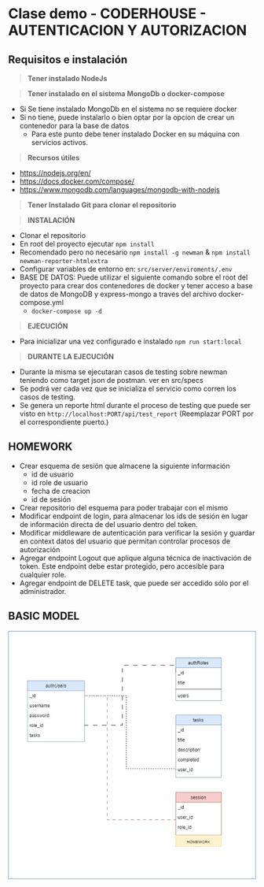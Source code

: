 # Clase demo - CODERHOUSE - AUTENTICACION Y AUTORIZACION

## Requisitos e instalación

> **Tener instalado NodeJs**

> **Tener instalado en el sistema MongoDb o docker-compose**
- Si Se tiene instalado MongoDb en el sistema no se requiere docker
- Si no tiene, puede instalarlo o bien optar por la opcion de crear un contenedor para la base de datos
    - Para este punto debe tener instalado Docker en su máquina con servicios activos.

> **Recursos útiles**

- https://nodejs.org/en/
- https://docs.docker.com/compose/
- https://www.mongodb.com/languages/mongodb-with-nodejs

> **Tener Instalado Git para clonar el repositorio**

> **INSTALACIÓN**

- Clonar el repositorio
- En root del proyecto ejecutar ``npm install``
- Recomendado pero no necesario ``npm install -g newman`` & ``npm install newman-reporter-htmlextra``
- Configurar variables de entorno en: ``src/server/enviroments/.env``
- BASE DE DATOS: Puede utilizar el siguiente comando sobre el root del proyecto para crear dos contenedores de docker y tener acceso a base de datos de MongoDB y express-mongo  a traves del archivo docker-compose.yml
    - ``docker-compose up -d``

> **EJECUCIÓN**
- Para inicializar una vez configurado e instalado ``npm run start:local``

> **DURANTE LA EJECUCIÓN**
- Durante la misma se ejecutaran casos de testing sobre newman teniendo como target json de postman. ver en src/specs
- Se podrá ver cada vez que se inicializa el servicio como corren los casos de testing.
- Se genera un reporte html durante el proceso de testing que puede ser visto en ``http://localhost:PORT/api/test_report`` (Reemplazar PORT por el correspondiente puerto.)

## HOMEWORK

- Crear esquema de sesión que almacene la siguiente información
    - id de usuario
    - id role de usuario
    - fecha de creacion
    - id de sesión
- Crear repositorio del esquema para poder trabajar con el mismo
- Modificar endpoint de login, para almacenar los ids de sesión en lugar de información directa de del usuario dentro del token.
- Modificar middleware de autenticación para verificar la sesión y guardar en context datos del usuario que permitan controlar procesos de autorización
- Agregar endpoint Logout que aplique alguna técnica de inactivación de token. Este endpoint debe estar protegido, pero accesible para cualquier role.
- Agregar endpoint de DELETE task, que puede ser accedido sólo por el administrador.





## BASIC MODEL

![image info](./pictures/model_example.jpg)